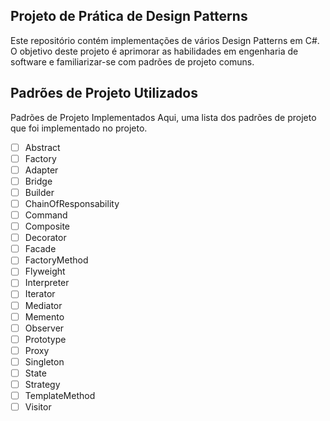 ## Projeto de Prática de Design Patterns

Este repositório contém implementações de vários Design Patterns em C#. O objetivo deste projeto é aprimorar as habilidades em engenharia de software e familiarizar-se com padrões de projeto comuns.

## Padrões de Projeto Utilizados

Padrões de Projeto Implementados
Aqui, uma lista dos padrões de projeto que foi implementado no projeto.

- [ ] Abstract
- [ ] Factory
- [ ] Adapter
- [ ] Bridge
- [ ] Builder
- [ ] ChainOfResponsability
- [ ] Command
- [ ] Composite
- [ ] Decorator
- [ ] Facade
- [ ] FactoryMethod
- [ ] Flyweight
- [ ] Interpreter
- [ ] Iterator
- [ ] Mediator
- [ ] Memento
- [ ] Observer
- [ ] Prototype
- [ ] Proxy
- [ ] Singleton
- [ ] State
- [ ] Strategy
- [ ] TemplateMethod
- [ ] Visitor
